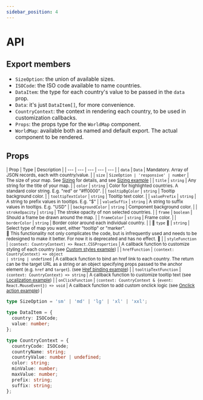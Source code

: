 ```yaml
---
sidebar_position: 4
---
```


# API

## Export members

- `SizeOption`: the union of available sizes.
- `ISOCode`: the ISO code available to name countries.
- `DataItem`: the type for each country's value to be passed in the `data` prop.
- `Data`: it's just `DataItem[]`, for more convenience.
- `CountryContext`: the context in rendering each country, to be used in customization callbacks.
- `Props`: the props type for the `WorldMap` component.
- `WorldMap`: available both as named and default export. The actual component to be rendered.

## Props

<small>

| Prop | Type | Description |
| --- | --- | --- | --- | --- |
| `data` | `Data` | Mandatory. Array of JSON records, each with country/value. |
| `size` | <code>SizeOption &#124; 'responsive' &#124; number</code> | The size of your map. See [Sizing](#sizing) for details, and see [Sizing example](/examples/sizing) |
| `title` | `string` | Any string for the title of your map. |
| `color` | `string` | Color for highlighted countries. A standard color string. E.g. "red" or "#ff0000". |
| `tooltipBgColor` | `string` | Tooltip background color. |
| `tooltipTextColor` | `string` | Tooltip text color. |
| `valuePrefix` | `string` | A string to prefix values in tooltips. E.g. "$" |
| `valueSuffix` | `string` | A string to suffix values in tooltips. E.g. "USD" |
| `backgroundColor` | `string` | Component background color. |
| `strokeOpacity` | `string` | The stroke opacity of non selected countries. |
| `frame` | `boolean` | Should a frame be drawn around the map. |
| `frameColor` | `string` | Frame color. |
| `borderColor` | `string` | Border color around each individual country. |
| :construction: `type` :construction: | `string` | Select type of map you want, either "tooltip" or "marker". <br />:memo: This functionality not only complicates the code, but is infrequently used and needs to be redesigned to make it better. For now it is deprecated and has no effect. :memo: |
| `styleFunction` | `(context: CountryContext) => React.CSSProperties` | A callback function to customize styling of each country (see [Custom styles example](/examples/custom-style)) |
| `hrefFunction` | <code>(context: CountryContext) => object &#124; string &#124; undefined</code> | A callback function to bind an href link to each country. The return can be the target URL as a string or an object specifying props passed to the anchor element (e.g. `href` and `target`). (see [Href binding example](/examples/links)) |
| `tooltipTextFunction` | `(context: CountryContext) => string` | A callback function to customize tooltip text (see [Localization example](/examples/localization)) |
| `onClickFunction` | `(context: CountryContext & {event: React.MouseEvent}) => void` | A callback function to add custom onclick logic (see [Onclick action example](/examples/onclick)) |

</small>

```ts
type SizeOption = 'sm' | 'md' | 'lg' | 'xl' | 'xxl';

type DataItem = {
  country: ISOCode;
  value: number;
};

type CountryContext = {
  countryCode: ISOCode;
  countryName: string;
  countryValue: number | undefined;
  color: string;
  minValue: number;
  maxValue: number;
  prefix: string;
  suffix: string;
};
```
